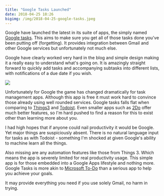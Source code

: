 ```yaml
---
title: "Google Tasks Launched"
date: 2018-04-25 18:26
bigimg: /img/2018-04-25-google-tasks.jpeg
---
```

Google have launched the latest in its suite of apps, the simply named [Google tasks](https://itunes.apple.com/gb/app/google-tasks-get-things-done/id1353634006?mt=8&at=1000ltj4). This aims to make sure you get all of those tasks done you've been putting off (forgetting). It provides integration between Gmail and other Google services but unfortunately not much else. 

Google have clearly worked very hard in the blog and simple design making it a really easy to understand what's going on. It is amazingly straight forward to quickly add tasks and accompanying subtasks into different lists, with notifications of a due date if you wish. 

![](https://gr36.com/img/2018-04-25-google-tasks-screenshot.png)

Unfortunately for Google the game has changed dramatically for task management apps. Although this app is free it must work hard to convince those already using well rounded services. Google tasks falls flat when comparing to [Things3](https://itunes.apple.com/gb/app/things-3/id904237743?mt=8&at=100ltj4) and [Todoist](https://itunes.apple.com/gb/app/todoist-organize-your-life/id572688855?mt=8&at=1000ltj4). Even smaller apps such as [2Do](https://itunes.apple.com/gb/app/2do-todo-list-tasks-notes/id303656546?mt=8&at=1000ltj4) offer much better features, so I'm hard pushed to find a reason for this to exist other than learning more about you. 

I had high hopes that if anyone could nail productivity it would be Google. Yet major things are suspiciously absent. There is no natural language input for tasks as with Todoist - something I'm shocked at given Google's ability to machine learn all the things. 

Also missing are any automation features like those from Things 3. Which means the app is severely limited for real productivity usage. This simple app is for those embedded into a Google Apps lifestyle and nothing more. Google Tasks is more akin to [Microsoft To-Do](https://itunes.apple.com/gb/app/microsoft-to-do/id1212616790?mt=8&at=100ltj4) than a serious app to help you achieve your goals. 

It may provide everything you need if you use solely Gmail, no harm in trying.